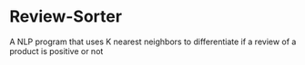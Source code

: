 # Review-Sorter
A NLP program that uses K nearest neighbors to differentiate if a review of a product is positive or not
